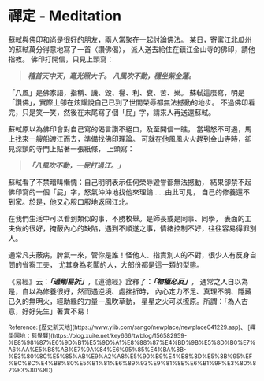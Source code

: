 # 禪定 - Meditation


蘇軾與佛印和尚是很好的朋友，兩人常聚在一起討論佛法。
某日，寄寓江北瓜州的蘇軾萬分得意地寫了一首〈讚佛偈〉，
派人送去給住在鎮江金山寺的佛印，請他指教。
佛印打開信，只見上頭寫：

> ***稽首天中天，毫光照大千。***
> ***八風吹不動，穩坐紫金蓮。***

「八風」是佛家語，指稱、譏、毀、譽、利、衰、苦、樂。
蘇軾這麼寫，明是「讚佛」，實際上卻在炫耀說自己已到了世間榮辱都無法撼動的地步。
不過佛印看完，只是笑一笑，然後在末尾寫了個「屁」字，請來人再送還蘇軾。

蘇軾原以為佛印會對自己寫的偈言讚不絕口，及至開信一瞧，
當場怒不可遏，馬上找來一艘船渡江而去，準備找佛印理論。
可就在他風風火火趕到金山寺時，卻見深鎖的寺門上貼著一張紙條，
上頭寫：

> ***「八風吹不動，一屁打過江。」***

蘇軾看了不禁暗叫慚愧：自己明明表示任何榮辱毀譽都無法撼動，
結果卻禁不起佛印寫的一個「屁」字，怒氣沖沖地找他來理論……由此可見，
自己的修養還不到家。於是，他又心服口服地返回江北。

在我們生活中可以看到類似的事，不勝枚舉。是師長或是同事、同學，
表面的工夫做的很好，掩蔽內心的缺陷，遇到不順遂之事，情緒控制不好，往往容易得罪別人。

通常凡夫蔽病，脾氣一來，管你是誰！怪他人、指責別人的不對，很少人有反身自問的省察工夫，
尤其身為老闆的人，大部份都是這一類的型態。

《易經》云：***「過剛易折」***，《道德經》詮釋了：***「物極必反」***，
通常之人自以為是，自以為修養很好，然而遇逆境、處挫折時，
內心定力不足、真理不明、隱藏已久的無明火，經助緣的力量一風吹草動，
星星之火可以撩原。所謂：「為人古意，好好先生」著實不易！

<small>
Reference: [歷史新天地](https://www.ylib.com/sango/newplace/newplace041229.asp)、
[禪學園地：慈覺賢](https://blog.xuite.net/key666/twblog/156582959-%E8%98%87%E6%9D%B1%E5%9D%A1%E8%88%87%E4%BD%9B%E5%8D%B0%E7%A6%AA%E5%B8%AB%E7%9A%84%E6%95%85%E4%BA%8B-%E3%80%8C%E5%85%AB%E9%A2%A8%E5%90%B9%E4%B8%8D%E5%8B%95%EF%BC%8C%E4%B8%80%E5%B1%81%E6%89%93%E9%81%8E%E6%B1%9F%E3%80%82%E3%80%8D)


